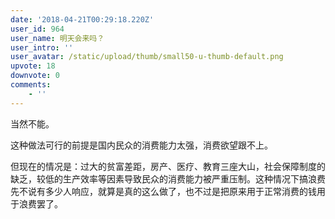 ```yaml
---
date: '2018-04-21T00:29:18.220Z'
user_id: 964
user_name: 明天会来吗？
user_intro: ''
user_avatar: /static/upload/thumb/small50-u-thumb-default.png
upvote: 18
downvote: 0
comments:
    - ''
---
```


当然不能。

这种做法可行的前提是国内民众的消费能力太强，消费欲望跟不上。

但现在的情况是：过大的贫富差距，房产、医疗、教育三座大山，社会保障制度的缺乏，较低的生产效率等因素导致民众的消费能力被严重压制。这种情况下搞浪费先不说有多少人响应，就算是真的这么做了，也不过是把原来用于正常消费的钱用于浪费罢了。
